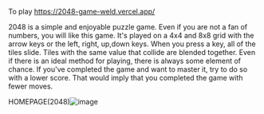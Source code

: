 To play https://2048-game-weld.vercel.app/

2048 is a simple and enjoyable puzzle game. Even if you are not a fan of numbers, you will like this game. It's played on a 4x4 and 8x8 grid with the arrow keys or the left, right, up,down keys. When you press a key, all of the tiles slide. Tiles with the same value that collide are blended together. Even if there is an ideal method for playing, there is always some element of chance. If you've completed the game and want to master it, try to do so with a lower score. That would imply that you completed the game with fewer moves.

HOMEPAGE(2048)![image](https://github.com/swatuu0602/2048_GAME/assets/100605529/f4018ef7-546e-432f-9cc0-9938719d5eaa)




